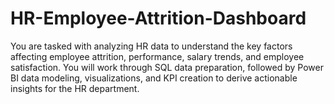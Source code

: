 # HR-Employee-Attrition-Dashboard

You are tasked with analyzing HR data to understand the key factors affecting employee attrition, performance, salary trends, and employee satisfaction. You will work through SQL data preparation, followed by Power BI data modeling, visualizations, and KPI creation to derive actionable insights for the HR department.
